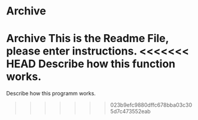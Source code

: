 # Archive
Archive
This is the Readme File, please enter instructions.
<<<<<<< HEAD
Describe how this function works.
=======
Describe how this programm works.
>>>>>>> 023b9efc9880dffc678bba03c305d7c473552eab
